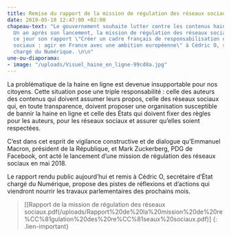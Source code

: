 ```yaml
---
title: Remise du rapport de la mission de régulation des réseaux sociaux
date: 2019-05-10 12:47:00 +02:00
chapeau-text: "Le gouvernement souhaite lutter contre les contenus haineux sur internet.
  Un an après son lancement, la mission de régulation des réseaux sociaux a remis
  ce jour son rapport \"Créer un cadre français de responsabilisation des réseaux
  sociaux : agir en France avec une ambition européenne\" à Cédric O, secrétaire d’État
  chargé du Numérique. \n\n"
une-ou-diaporama:
- image: "/uploads/Visuel_haine_en_ligne-99cd8a.jpg"
---
```


La problématique de la haine en ligne est devenue insupportable pour nos citoyens. Cette situation pose une triple responsabilité : celle des auteurs des contenus qui doivent assumer leurs propos, celle des réseaux sociaux qui, en toute transparence, doivent proposer une organisation susceptible de bannir la haine en ligne et celle des États qui doivent fixer des règles pour les auteurs, pour les réseaux sociaux et assurer qu’elles soient respectées. 

C’est dans cet esprit de  vigilance constructive et de dialogue qu’Emmanuel Macron, président de la République, et  Mark Zuckerberg, PDG de Facebook, ont acté le lancement  d’une mission de régulation des réseaux sociaux en mai 2018.

Le rapport rendu public aujourd’hui et remis à Cédric O, secrétaire d’État chargé du Numérique, propose des pistes de réflexions et d’actions qui viendront nourrir les travaux parlementaires des prochains mois.

> [[Rapport de la mission de régulation des réseaux sociaux.pdf(/uploads/Rapport%20de%20la%20mission%20de%20re%CC%81gulation%20des%20re%CC%81seaux%20sociaux.pdf)]
{: .lien-important}